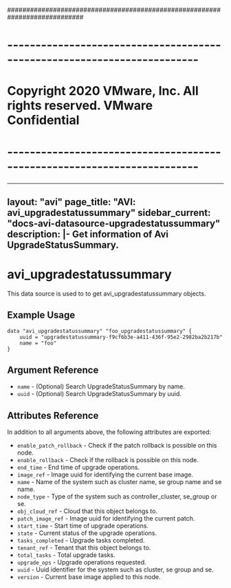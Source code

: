 ############################################################################
# ------------------------------------------------------------------------
# Copyright 2020 VMware, Inc.  All rights reserved. VMware Confidential
# ------------------------------------------------------------------------
###

---
layout: "avi"
page_title: "AVI: avi_upgradestatussummary"
sidebar_current: "docs-avi-datasource-upgradestatussummary"
description: |-
  Get information of Avi UpgradeStatusSummary.
---

# avi_upgradestatussummary

This data source is used to to get avi_upgradestatussummary objects.

## Example Usage

```hcl
data "avi_upgradestatussummary" "foo_upgradestatussummary" {
    uuid = "upgradestatussummary-f9cf6b3e-a411-436f-95e2-2982ba2b217b"
    name = "foo"
}
```

## Argument Reference

* `name` - (Optional) Search UpgradeStatusSummary by name.
* `uuid` - (Optional) Search UpgradeStatusSummary by uuid.

## Attributes Reference

In addition to all arguments above, the following attributes are exported:

* `enable_patch_rollback` - Check if the patch rollback is possible on this node.
* `enable_rollback` - Check if the rollback is possible on this node.
* `end_time` - End time of upgrade operations.
* `image_ref` - Image uuid for identifying the current base image.
* `name` - Name of the system such as cluster name, se group name and se name.
* `node_type` - Type of the system such as controller_cluster, se_group or se.
* `obj_cloud_ref` - Cloud that this object belongs to.
* `patch_image_ref` - Image uuid for identifying the current patch.
* `start_time` - Start time of upgrade operations.
* `state` - Current status of the upgrade operations.
* `tasks_completed` - Upgrade tasks completed.
* `tenant_ref` - Tenant that this object belongs to.
* `total_tasks` - Total upgrade tasks.
* `upgrade_ops` - Upgrade operations requested.
* `uuid` - Uuid identifier for the system such as cluster, se group and se.
* `version` - Current base image applied to this node.

